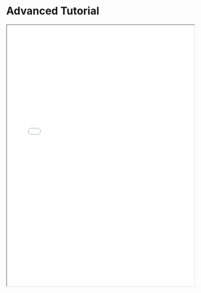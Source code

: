 # Advanced Tutorial

<iframe src="of3_docs_v3_AdvancedTutorial.pdf" width="100%" height="700px">
  This browser does not support PDFs. Please <a href="of3_docs_v3_AdvancedTutorial.pdf">download the file</a> to view it.
</iframe>

